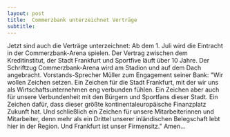 ```yaml
---
layout: post
title:  Commerzbank unterzeichnet Verträge
subtitle:  
---
```


Jetzt sind auch die Verträge unterzeichnet: Ab dem 1. Juli wird die Eintracht in der Commerzbank-Arena spielen. Der Vertrag zwischen dem Kreditinstitut, der Stadt Frankfurt und Sportfive läuft über 10 Jahre. Der Schriftzug Commerzbank-Arena wird am Stadion und auf dem Dach angebracht. Vorstands-Sprecher Müller zum Engagement seiner Bank: "Wir wollen Zeichen setzen. Ein Zeichen für die Stadt Frankfurt, mit der wir uns als Wirtschaftsunternehmen eng verbunden fühlen. Ein Zeichen aber auch für unsere Verbundenheit mit den Bürgern und Sportfans dieser Stadt. Ein Zeichen dafür, dass dieser größte kontinentaleuropäische Finanzplatz Zukunft hat. Und schließlich ein Zeichen für unsere Mitarbeiterinnen und Mitarbeiter, denn mehr als ein Drittel unserer inländischen Belegschaft lebt hier in der Region. Und Frankfurt ist unser Firmensitz." Amen...


